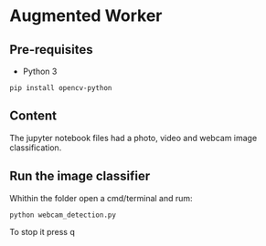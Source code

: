 # Augmented Worker
## Pre-requisites
- Python 3
```
pip install opencv-python
```

## Content
The jupyter notebook files had a photo, video and webcam image classification.

## Run the image classifier
Whithin the folder open a cmd/terminal and rum:
```
python webcam_detection.py
```

To stop it press q

